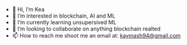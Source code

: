 - 👋 Hi, I’m Kea
- 👀 I’m interested in blockchain, AI and ML
- 🌱 I’m currently learning unsupersived ML
- 💞️ I’m looking to collaborate on anything blockchain realted
- 📫 How to reach me shoot me an email at: kaymash94@gmail.com

<!---
Kay27680/Kay27680 is a ✨ special ✨ repository because its `README.md` (this file) appears on your GitHub profile.
You can click the Preview link to take a look at your changes.
--->
